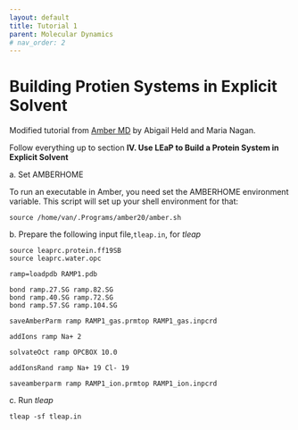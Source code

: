 ```yaml
---
layout: default
title: Tutorial 1 
parent: Molecular Dynamics
# nav_order: 2
---
```


# Building Protien Systems in Explicit Solvent

Modified tutorial from [Amber MD](https://ambermd.org/tutorials/basic/tutorial7/index.php) by Abigail Held and Maria Nagan.

Follow everything up to section **IV. Use LEaP to Build a Protein System in Explicit Solvent**

a. Set AMBERHOME

To run an executable in Amber, you need set the AMBERHOME environment variable. This script will set up your shell environment for that:

```
source /home/van/.Programs/amber20/amber.sh
```

b. Prepare the following input file,`tleap.in`, for *tleap*

```
source leaprc.protein.ff19SB
source leaprc.water.opc

ramp=loadpdb RAMP1.pdb

bond ramp.27.SG ramp.82.SG
bond ramp.40.SG ramp.72.SG
bond ramp.57.SG ramp.104.SG

saveAmberParm ramp RAMP1_gas.prmtop RAMP1_gas.inpcrd

addIons ramp Na+ 2

solvateOct ramp OPCBOX 10.0

addIonsRand ramp Na+ 19 Cl- 19

saveamberparm ramp RAMP1_ion.prmtop RAMP1_ion.inpcrd
```

c. Run *tleap*

```
tleap -sf tleap.in
```
